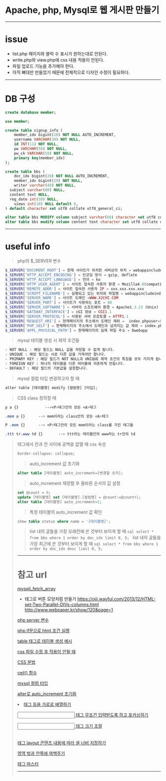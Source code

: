 # Apache, php, Mysql로 웹 게시판 만들기

---

# issue

- list.php 페이지와 블럭 수 표시가 원하는대로 안된다.
- write.php와 view.php에 css 내용 적용이 안된다.
- 파일 업로드 기능을 추가해야 한다.
- 아직 뼈대만 만들었기 때문에 전체적으로 디자인 수정이 필요하다.

---

# DB 구성
```sql
create database member;
```

```sql
use member;
```

```sql
create table signup_info (
	member_idx bigint(20) NOT NULL AUTO_INCREMENT,
	username VARCHAR(30) NOT NULL,
	id INT(11) NOT NULL,
	pw VARCHAR(50) NOT NULL,
	pw_ck VARCHAR(50) NOT NULL,
	primary key(member_idx)
);
```

```sql
create table bbs (
	doc_idx bigint(20) NOT NULL AUTO_INCREMENT,
	member_idx bigint(20) NOT NULL,
	writer varchar(40) NOT NULL,
  subject varchar(60) NULL,
  content text NULL,
  reg_date int(10) NULL,
	views int(10) NULL default 0,
) default character set utf8 collate utf8_general_ci;
```

```sql
alter table bbs MODIFY column subject varchar(60) character set utf8 collate utf8_general_ci;
alter table bbs modify column content text character set utf8 collate utf8_general_ci;
```

---

# useful info
> php의 $_SERVER 변수
```php
$_SERVER['DOCUMENT_ROOT'] = 현재 사이트가 위치한 서버상의 위치 = webappinclude
$_SERVER['HTTP_ACCEPT_ENCODING'] = 인코딩 방식 = gzip, deflate
$_SERVER['HTTP_ACCEPT_LANGUAGE'] = 언어 = ko
$_SERVER['HTTP_USER_AGENT'] = 사이트 접속한 사용자 환경 = Mozilla4.0(compatible; MSIE 6.0; Windows NT 5.1; Q312461; .NET CLR 1.0.3705
$_SERVER['REMOTE_ADDR'] = 사이트 접속한 사용자 IP = xxx.xxx.xxx.xxx
$_SERVER['SCRIPT_FILENAME'] = 실행되고 있는 위치와 파일명 = webappincludeindex.php
$_SERVER['SERVER_NAME'] = 사이트 도메인 =WWW.X2CHI.COM
$_SERVER['SERVER_PORT'] = 사이트가 사용하는 포트 = 80
$_SERVER['SERVER_SOFTWARE'] = 서버의 소프트웨어 환경 = Apache1.3.23 (Unix) PHP4.1.2 mod_fastcgi2.2.10 mod_throttle3.1.2 mod_ssl2.8.6 OpenSSL0.9.6c
$_SERVER['GATEWAY_INTERFACE'] = cGI 정보 = CGI1.1
$_SERVER['SERVER_PROTOCOL'] = 사용된 서버 프로토콜 = HTTP1.1
$_SERVER['REQUEST_URI'] = 현재페이지의 주소에서 도메인 제외 =  index.phpuser=&name=
$_SERVER['PHP_SELF'] = 현재페이지의 주소에서 도메인과 넘겨지는 값 제외 = index.php
$_SERVER['APPL_PHYSICAL_PATH'] = 현재페이지의 실제 파일 주소 = Dwebapp
```

> mysql 테이블 생성 시 제약 조건들
```bash
- NOT NULL : 해당 필드는 NULL 값을 저장할 수 없게 됩니다.
- UNIQUE : 해당 필드는 서로 다른 값을 가져야만 합니다.
- PRIMARY KEY : 해당 필드가 NOT NULL과 UNIQUE 제약 조건의 특징을 모두 가지게 됩니다.
- FOREIGN KEY : 하나의 테이블을 다른 테이블에 의존하게 만듭니다.
- DEFAULT : 해당 필드의 기본값을 설정합니다.
```

> mysql 컬럼 타입 변경하고자 할 때
```php
alter table [테이블명] modify [컬럼명] [타입];
```

> CSS class 정의할 때
```css
p a {}            --><P>태그안의 모든 <A>태그

.mem a {}      --> mem이라는 class안의 모든 <A>태그

P .mem {}      --> <P>태그안의 모든 mem이라는 class를 가진 태그들

.ttt tr.www td {}       --> ttt라는 테이블안의 www라는 tr안의 td
```

> <table> 태그에서 칸과 칸 사이에 공백을 없앨 때 css 속성
```html
border-collapse: collapse;
```

> auto_increment 값 초기화
```sql
alter table [테이블명] auto_increment=[변경할 숫자];
```

> auto_increment 재정렬 후 올바른 순서의 값 설정
```sql
set @count = 0;
update [테이블명] set [테이블명].[컬럼명] = @count:=@count+1;
alter table [테이블명] auto_increment=1;
```

> 특정 테이블의 auto_increment 값 확인
```sql
show table status where name = '[테이블명]';
```

> list 내의 글들을 가장 오래전에 쓴 것부터 보이게 할 때
	```sql
	select * from bbs where 1 order by doc_idx limit 0, 5;
	```
> list 내의 글들을 가장 최근에 쓴 것부터 보이게 할 때
	```sql
	select * from bbs where 1 order by doc_idx desc limit 0, 5;
	```
---

# 참고 url
>
[mysqli_fetch_array](https://m.blog.naver.com/diceworld/220295811114)

- <a> 태그로 버튼 모양처럼 만들기
<https://ojji.wayful.com/2013/12/HTML-set-Two-Parallel-DIVs-columns.html>
<http://www.webpaper.kr/show/120&page=1>

[php server 변수](https://unabated.tistory.com/entry/PHP-SERVER-함수)

[php if문으로 html 조건 실행](https://araikuma.tistory.com/154)

[table 태그로 테이블 생성 예시](https://www.codingfactory.net/10232)

[css 파일 수정 후 적용이 안될 때](https://ho-ding.tistory.com/19)

[CSS 문법](https://m.blog.naver.com/PostView.naver?isHttpsRedirect=true&blogId=special3&logNo=140125803945)

[ceil() 함수](https://m.blog.naver.com/diceworld/220232696704)

[mysql 컬럼 타입](https://dwbutter.com/entry/MySQL-데이터베이스-컬럼의-데이터타입)

[alter로 auto_increment 초기화](https://m.blog.naver.com/dldudcks1779/222006115309)

[<li> 태그 등을 가로로 배열하기](https://blog.outsider.ne.kr/111)

[<input> 태그 무조건 입력받도록 하고 포커싱하기](https://gogogameboy.tistory.com/99)

[<input> 태그 크기 조절](https://dasima.xyz/html-input-text-size/)

[<table> 태그 layout 콘텐츠 내용에 따라 셀 너비 지정하기](https://devjhs.tistory.com/642)

[<div> 영역 밖과 안쪽에 여백주기](https://ojji.wayful.com/2013/12/HTML-DIV-to-Space-Inside-and-Outside-div-block.html)

[<div> 태그 마스터](https://lifeblog.co.kr/1648/)

---
